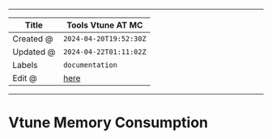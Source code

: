 -----

| Title     | Tools Vtune AT MC                                 |
| --------- | ------------------------------------------------- |
| Created @ | `2024-04-20T19:52:30Z`                            |
| Updated @ | `2024-04-22T01:11:02Z`                            |
| Labels    | `documentation`                                   |
| Edit @    | [here](https://github.com/junxnone/opt/issues/60) |

-----

# Vtune Memory Consumption
